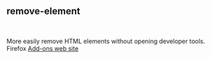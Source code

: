 ## remove-element

<br/>

More easily remove HTML elements without opening developer tools.  
Firefox [Add-ons web site](https://addons.mozilla.org/addon/remove-element/)

<br/>
<br/>

